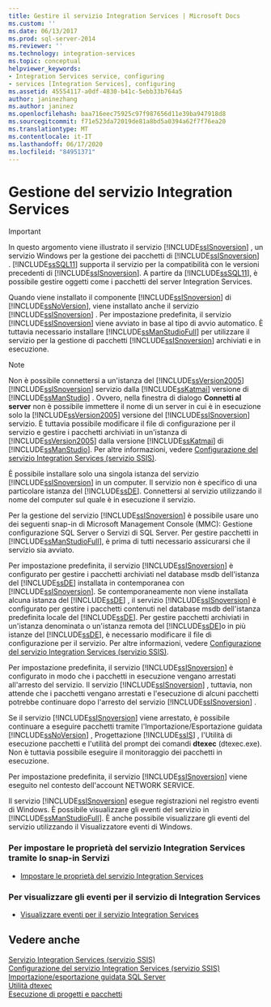 ```yaml
---
title: Gestire il servizio Integration Services | Microsoft Docs
ms.custom: ''
ms.date: 06/13/2017
ms.prod: sql-server-2014
ms.reviewer: ''
ms.technology: integration-services
ms.topic: conceptual
helpviewer_keywords:
- Integration Services service, configuring
- services [Integration Services], configuring
ms.assetid: 45554117-a0df-4830-b41c-5ebb33b764a5
author: janinezhang
ms.author: janinez
ms.openlocfilehash: baa716eec75925c97f987656d11e39ba947918d8
ms.sourcegitcommit: f71e523da72019de81a8bd5a0394a62f7f76ea20
ms.translationtype: MT
ms.contentlocale: it-IT
ms.lasthandoff: 06/17/2020
ms.locfileid: "84951371"
---
```

# <a name="manage-the-integration-services-service"></a>Gestione del servizio Integration Services
    
> [!IMPORTANT]  
>  In questo argomento viene illustrato il servizio [!INCLUDE[ssISnoversion](../includes/ssisnoversion-md.md)] , un servizio Windows per la gestione dei pacchetti di [!INCLUDE[ssISnoversion](../includes/ssisnoversion-md.md)] . [!INCLUDE[ssSQL11](../includes/sssql11-md.md)] supporta il servizio per la compatibilità con le versioni precedenti di [!INCLUDE[ssISnoversion](../includes/ssisnoversion-md.md)]. A partire da [!INCLUDE[ssSQL11](../includes/sssql11-md.md)], è possibile gestire oggetti come i pacchetti del server Integration Services.  
  
 Quando viene installato il componente [!INCLUDE[ssISnoversion](../includes/ssisnoversion-md.md)] di [!INCLUDE[ssNoVersion](../includes/ssnoversion-md.md)], viene installato anche il servizio [!INCLUDE[ssISnoversion](../includes/ssisnoversion-md.md)] . Per impostazione predefinita, il servizio [!INCLUDE[ssISnoversion](../includes/ssisnoversion-md.md)] viene avviato in base al tipo di avvio automatico. È tuttavia necessario installare [!INCLUDE[ssManStudioFull](../includes/ssmanstudiofull-md.md)] per utilizzare il servizio per la gestione di pacchetti [!INCLUDE[ssISnoversion](../includes/ssisnoversion-md.md)] archiviati e in esecuzione.  
  
> [!NOTE]  
>  Non è possibile connettersi a un'istanza del [!INCLUDE[ssVersion2005](../includes/ssversion2005-md.md)] [!INCLUDE[ssISnoversion](../includes/ssisnoversion-md.md)] servizio dalla [!INCLUDE[ssKatmai](../includes/sskatmai-md.md)] versione di [!INCLUDE[ssManStudio](../includes/ssmanstudio-md.md)] . Ovvero, nella finestra di dialogo **Connetti al server** non è possibile immettere il nome di un server in cui è in esecuzione solo la [!INCLUDE[ssVersion2005](../includes/ssversion2005-md.md)] versione del [!INCLUDE[ssISnoversion](../includes/ssisnoversion-md.md)] servizio. È tuttavia possibile modificare il file di configurazione per il servizio e gestire i pacchetti archiviati in un'istanza di [!INCLUDE[ssVersion2005](../includes/ssversion2005-md.md)] dalla versione [!INCLUDE[ssKatmai](../includes/sskatmai-md.md)] di [!INCLUDE[ssManStudio](../includes/ssmanstudio-md.md)]. Per altre informazioni, vedere [Configurazione del servizio Integration Services &#40;servizio SSIS&#41;](service/integration-services-service-ssis-service.md).  
  
 È possibile installare solo una singola istanza del servizio [!INCLUDE[ssISnoversion](../includes/ssisnoversion-md.md)] in un computer. Il servizio non è specifico di una particolare istanza del [!INCLUDE[ssDE](../includes/ssde-md.md)]. Connettersi al servizio utilizzando il nome del computer sul quale è in esecuzione il servizio.  
  
 Per la gestione del servizio [!INCLUDE[ssISnoversion](../includes/ssisnoversion-md.md)] è possibile usare uno dei seguenti snap-in di Microsoft Management Console (MMC): Gestione configurazione SQL Server o Servizi di SQL Server. Per gestire pacchetti in [!INCLUDE[ssManStudioFull](../includes/ssmanstudiofull-md.md)], è prima di tutti necessario assicurarsi che il servizio sia avviato.  
  
 Per impostazione predefinita, il servizio [!INCLUDE[ssISnoversion](../includes/ssisnoversion-md.md)] è configurato per gestire i pacchetti archiviati nel database msdb dell'istanza del [!INCLUDE[ssDE](../includes/ssde-md.md)] installata in contemporanea con [!INCLUDE[ssISnoversion](../includes/ssisnoversion-md.md)]. Se contemporaneamente non viene installata alcuna istanza del [!INCLUDE[ssDE](../includes/ssde-md.md)] , il servizio [!INCLUDE[ssISnoversion](../includes/ssisnoversion-md.md)] è configurato per gestire i pacchetti contenuti nel database msdb dell'istanza predefinita locale del [!INCLUDE[ssDE](../includes/ssde-md.md)]. Per gestire pacchetti archiviati in un'istanza denominata o un'istanza remota del [!INCLUDE[ssDE](../includes/ssde-md.md)]o in più istanze del [!INCLUDE[ssDE](../includes/ssde-md.md)], è necessario modificare il file di configurazione per il servizio. Per altre informazioni, vedere [Configurazione del servizio Integration Services &#40;servizio SSIS&#41;](service/integration-services-service-ssis-service.md).  
  
 Per impostazione predefinita, il servizio [!INCLUDE[ssISnoversion](../includes/ssisnoversion-md.md)] è configurato in modo che i pacchetti in esecuzione vengano arrestati all'arresto del servizio. Il servizio [!INCLUDE[ssISnoversion](../includes/ssisnoversion-md.md)] , tuttavia, non attende che i pacchetti vengano arrestati e l'esecuzione di alcuni pacchetti potrebbe continuare dopo l'arresto del servizio [!INCLUDE[ssISnoversion](../includes/ssisnoversion-md.md)] .  
  
 Se il servizio [!INCLUDE[ssISnoversion](../includes/ssisnoversion-md.md)] viene arrestato, è possibile continuare a eseguire pacchetti tramite l'Importazione/Esportazione guidata [!INCLUDE[ssNoVersion](../includes/ssnoversion-md.md)] , Progettazione [!INCLUDE[ssIS](../includes/ssis-md.md)] , l'Utilità di esecuzione pacchetti e l'utilità del prompt dei comandi **dtexec** (dtexec.exe). Non è tuttavia possibile eseguire il monitoraggio dei pacchetti in esecuzione.  
  
 Per impostazione predefinita, il servizio [!INCLUDE[ssISnoversion](../includes/ssisnoversion-md.md)] viene eseguito nel contesto dell'account NETWORK SERVICE.  
  
 Il servizio [!INCLUDE[ssISnoversion](../includes/ssisnoversion-md.md)] esegue registrazioni nel registro eventi di Windows. È possibile visualizzare gli eventi del servizio in [!INCLUDE[ssManStudioFull](../includes/ssmanstudiofull-md.md)]. È anche possibile visualizzare gli eventi del servizio utilizzando il Visualizzatore eventi di Windows.  
  
### <a name="to-set-properties-of-integration-services-service-using-the-services-snap-in"></a>Per impostare le proprietà del servizio Integration Services tramite lo snap-in Servizi  
  
-   [Impostare le proprietà del servizio Integration Services](../../2014/integration-services/set-the-properties-of-the-integration-services-service.md)  
  
### <a name="to-view-service-events-for-integration-services-service"></a>Per visualizzare gli eventi per il servizio di Integration Services  
  
-   [Visualizzare eventi per il servizio Integration Services](../../2014/integration-services/view-events-for-the-integration-services-service.md)  
  
## <a name="see-also"></a>Vedere anche  
 [Servizio Integration Services &#40;servizio SSIS&#41;](service/integration-services-service-ssis-service.md)   
 [Configurazione del servizio Integration Services &#40;servizio SSIS&#41;](configuring-the-integration-services-service-ssis-service.md)   
 [Importazione/esportazione guidata SQL Server](import-export-data/import-and-export-data-with-the-sql-server-import-and-export-wizard.md)   
 [Utilità dtexec](packages/dtexec-utility.md)   
 [Esecuzione di progetti e pacchetti](packages/run-integration-services-ssis-packages.md)  
  
  

